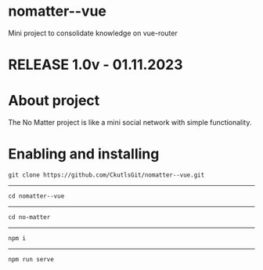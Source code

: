 # nomatter--vue
Mini project to consolidate knowledge on vue-router

<h1>RELEASE 1.0v - 01.11.2023</h1>

<h1>About project</h1>
<p>The No Matter project is like a mini social network with simple functionality.</p>

<h1>Enabling and installing</h1>

```
git clone https://github.com/CkutlsGit/nomatter--vue.git
```
---
```
cd nomatter--vue
```
---
```
cd no-matter
```
---
```
npm i
```
---
```
npm run serve
```